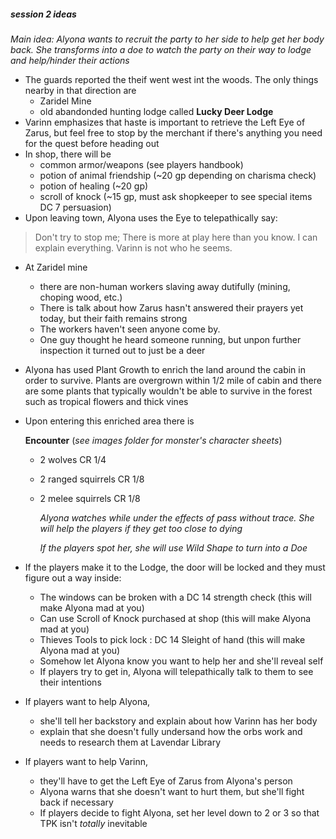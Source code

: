 ##### session 2 ideas
*Main idea: Alyona wants to recruit the party to her side to help get her body back. She transforms into a doe to watch the party on their way to lodge and help/hinder their actions*
- The guards reported the theif went west int the woods. The only things nearby in that direction are
  - Zaridel Mine
  - old abandonded hunting lodge called **Lucky Deer Lodge**
- Varinn emphasizes that haste is important to retrieve the Left Eye of Zarus,
  but feel free to stop by the merchant if there's anything you need for the quest before heading out
- In shop, there will be
    - common armor/weapons (see players handbook)
    - potion of animal friendship (~20 gp depending on charisma check)
    - potion of healing (~20 gp)
    - scroll of knock (~15 gp, must ask shopkeeper to see special items DC 7 persuasion)
-   Upon leaving town, Alyona uses the Eye to telepathically say:
  > Don't try to stop me; There is more at play here than you know. I can explain everything.
  > Varinn is not who he seems.
- At Zaridel mine
  - there are non-human workers slaving away dutifully (mining, choping wood, etc.)
  - There is talk about how Zarus hasn't answered their prayers yet today, but their faith remains strong
  - The workers haven't seen anyone come by.
  - One guy thought he heard someone running, but unpon further inspection it turned out to just be a deer

- Alyona has used Plant Growth to enrich the land around the cabin in order to survive.
  Plants are overgrown within 1/2 mile of cabin and there are some plants that typically wouldn't be able
  to survive in the forest such as tropical flowers and thick vines
- Upon entering this enriched area there is

  **Encounter** (*see images folder for monster's character sheets*)
  - 2 wolves CR 1/4
  - 2 ranged squirrels CR 1/8
  - 2 melee squirrels CR 1/8
    
    *Alyona watches while under the effects of pass without trace\.*
    *She will help the players if they get too close to dying*

    *If the players spot her, she will use Wild Shape to turn into a Doe*

- If the players make it to the Lodge, the door will be locked and they must figure out a way inside:
    - The windows can be broken with a DC 14 strength check (this will make Alyona mad at you)
    - Can use Scroll of Knock purchased at shop (this will make Alyona mad at you)
    - Thieves Tools to pick lock : DC 14 Sleight of hand (this will make Alyona mad at you)
    - Somehow let Alyona know you want to help her and she'll reveal self
    - If players try to get in, Alyona will telepathically talk to them to see their intentions
- If players want to help Alyona,
  - she'll tell her backstory and explain about how Varinn has her body
  - explain that she doesn't fully undersand how the orbs work and needs to research them at Lavendar Library
- If players want to help Varinn,
  - they'll have to get the Left Eye of Zarus from Alyona's person
  - Alyona warns that she doesn't want to hurt them, but she'll fight back if necessary
  - If players decide to fight Alyona, set her level down to 2 or 3 so that TPK isn't *totally* inevitable 
  
      
